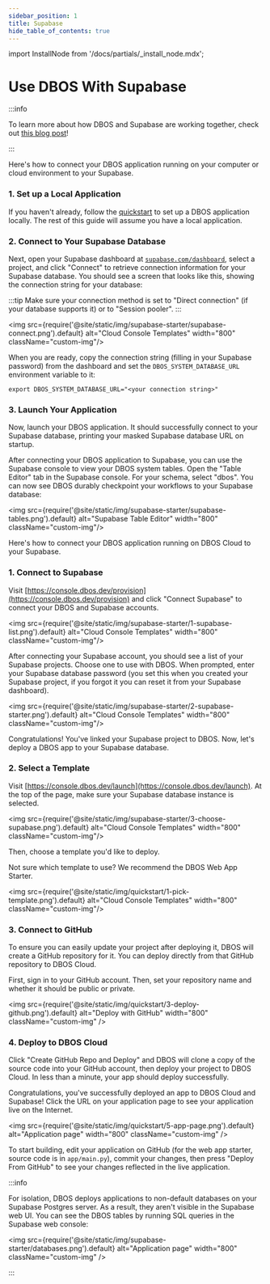 ```yaml
---
sidebar_position: 1
title: Supabase
hide_table_of_contents: true
---
```


import InstallNode from '/docs/partials/_install_node.mdx';

#  Use DBOS With Supabase

:::info

To learn more about how DBOS and Supabase are working together, check out [this blog post](https://supabase.com/blog/durable-workflows-in-postgres-dbos)!

:::

<LargeTabs groupId="env">

<LargeTabItem value="self-host" label="Develop Locally">

Here's how to connect your DBOS application running on your computer or cloud environment to your Supabase.

### 1. Set up a Local Application

If you haven't already, follow the [quickstart](../quickstart.md) to set up a DBOS application locally.
The rest of this guide will assume you have a local application.

### 2. Connect to Your Supabase Database

Next, open your Supabase dashboard at [`supabase.com/dashboard`](https://supabase.com/dashboard), select a project, and click "Connect" to retrieve connection information for your Supabase database.
You should see a screen that looks like this, showing the connection string for your database:

:::tip
Make sure your connection method is set to "Direct connection" (if your database supports it) or to "Session pooler".
:::

<img src={require('@site/static/img/supabase-starter/supabase-connect.png').default} alt="Cloud Console Templates" width="800" className="custom-img"/>

When you are ready, copy the connection string (filling in your Supabase password) from the dashboard and set the `DBOS_SYSTEM_DATABASE_URL` environment variable to it:

```
export DBOS_SYSTEM_DATABASE_URL="<your connection string>"
```

### 3. Launch Your Application

Now, launch your DBOS application.
It should successfully connect to your Supabase database, printing your masked Supabase database URL on startup.

After connecting your DBOS application to Supabase, you can use the Supabase console to view your DBOS system tables.
Open the "Table Editor" tab in the Supabase console.
For your schema, select "dbos". 
You can now see DBOS durably checkpoint your workflows to your Supabase database:

<img src={require('@site/static/img/supabase-starter/supabase-tables.png').default} alt="Supabase Table Editor" width="800" className="custom-img"/>

</LargeTabItem>

<LargeTabItem value="dbos-cloud" label="DBOS Cloud">

Here's how to connect your DBOS application running on DBOS Cloud to your Supabase.

### 1. Connect to Supabase
Visit [https://console.dbos.dev/provision](https://console.dbos.dev/provision) and click "Connect Supabase" to connect your DBOS and Supabase accounts.

<img src={require('@site/static/img/supabase-starter/1-supabase-list.png').default} alt="Cloud Console Templates" width="800" className="custom-img"/>

After connecting your Supabase account, you should see a list of your Supabase projects.
Choose one to use with DBOS.
When prompted, enter your Supabase database password (you set this when you created your Supabase project, if you forgot it you can reset it from your Supabase dashboard).

<img src={require('@site/static/img/supabase-starter/2-supabase-starter.png').default} alt="Cloud Console Templates" width="800" className="custom-img"/>

Congratulations! You've linked your Supabase project to DBOS. Now, let's deploy a DBOS app to your Supabase database.

### 2. Select a Template

Visit [https://console.dbos.dev/launch](https://console.dbos.dev/launch). At the top of the page, make sure your Supabase database instance is selected.

<img src={require('@site/static/img/supabase-starter/3-choose-supabase.png').default} alt="Cloud Console Templates" width="800" className="custom-img"/>

Then, choose a template you'd like to deploy.

Not sure which template to use? We recommend the DBOS Web App Starter.

<img src={require('@site/static/img/quickstart/1-pick-template.png').default} alt="Cloud Console Templates" width="800" className="custom-img"/>


### 3. Connect to GitHub

To ensure you can easily update your project after deploying it, DBOS will create a GitHub repository for it.
You can deploy directly from that GitHub repository to DBOS Cloud.

First, sign in to your GitHub account.
Then, set your repository name and whether it should be public or private.

<img src={require('@site/static/img/quickstart/3-deploy-github.png').default} alt="Deploy with GitHub" width="800" className="custom-img" />

### 4. Deploy to DBOS Cloud

Click "Create GitHub Repo and Deploy" and DBOS will clone a copy of the source code into your GitHub account, then deploy your project to DBOS Cloud.
In less than a minute, your app should deploy successfully.

Congratulations, you've successfully deployed an app to DBOS Cloud and Supabase!
Click the URL on your application page to see your application live on the Internet.

<img src={require('@site/static/img/quickstart/5-app-page.png').default} alt="Application page" width="800" className="custom-img" />

To start building, edit your application on GitHub (for the web app starter, source code is in `app/main.py`), commit your changes, then press "Deploy From GitHub" to see your changes reflected in the live application.

:::info

For isolation, DBOS deploys applications to non-default databases on your Supabase Postgres server.
As a result, they aren't visible in the Supabase web UI.
You can see the DBOS tables by running SQL queries in the Supabase web console:

<img src={require('@site/static/img/supabase-starter/databases.png').default} alt="Application page" width="800" className="custom-img" />

:::

</LargeTabItem>
</LargeTabs>